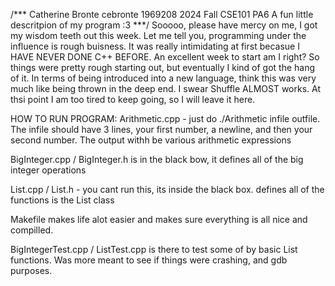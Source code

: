 /***
Catherine Bronte
cebronte 1969208
2024 Fall CSE101 PA6
A fun little descritpion of my program :3
***/
Sooooo, please have mercy on me, I got my wisdom teeth out this week. Let me tell you, programming under the influence is rough buisness. It was really intimidating at first becasue I HAVE NEVER DONE C++ BEFORE. An excellent week to start am I right? So things were pretty rough starting out, but eventually I kind of got the hang of it. In terms of being introduced into a new language,  think this was very much like being thrown in the deep end. I swear Shuffle ALMOST works. At thsi point I am too tired to keep going, so I will leave it here. 

HOW TO RUN PROGRAM:
Arithmetic.cpp - just do ./Arithmetic infile outfile. The infile should have 3 lines, your first number, a newline, and then your second number. The output withh be various arithmetic expressions

BigInteger.cpp / BigInteger.h is in the black bow, it defines all of the big integer operations

List.cpp / List.h - you cant run this, its inside the black box. defines all of the functions is the List class

Makefile makes life alot easier and makes sure everything is all nice and compilled.

BigIntegerTest.cpp / ListTest.cpp is there to test some of by basic List functions. Was more meant to see if things were crashing, and gdb purposes.
